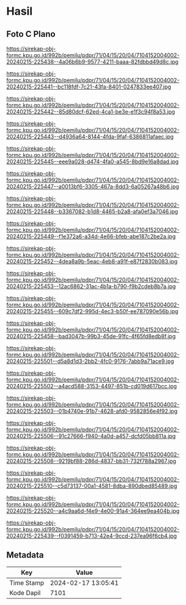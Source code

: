 # Hasil

## Foto C Plano

https://sirekap-obj-formc.kpu.go.id/992b/pemilu/pdpr/71/04/15/20/04/7104152004002-20240215-225438--4a06b6b9-9577-4211-baaa-82fdbbd49d8c.jpg

https://sirekap-obj-formc.kpu.go.id/992b/pemilu/pdpr/71/04/15/20/04/7104152004002-20240215-225441--bc118fdf-7c21-43fa-8401-0247833ee407.jpg

https://sirekap-obj-formc.kpu.go.id/992b/pemilu/pdpr/71/04/15/20/04/7104152004002-20240215-225442--85d80dcf-62ed-4ca1-be3e-e1f3c94f8a53.jpg

https://sirekap-obj-formc.kpu.go.id/992b/pemilu/pdpr/71/04/15/20/04/7104152004002-20240215-225443--d4936a64-8144-4fda-9faf-6386811afaec.jpg

https://sirekap-obj-formc.kpu.go.id/992b/pemilu/pdpr/71/04/15/20/04/7104152004002-20240215-225445--eee9a028-d474-4fa0-a545-8bd9e16a8dad.jpg

https://sirekap-obj-formc.kpu.go.id/992b/pemilu/pdpr/71/04/15/20/04/7104152004002-20240215-225447--a0013bf6-3305-467a-8dd3-6a05267a48b6.jpg

https://sirekap-obj-formc.kpu.go.id/992b/pemilu/pdpr/71/04/15/20/04/7104152004002-20240215-225448--b3367082-b1d8-4465-b2a8-afa0ef3a7046.jpg

https://sirekap-obj-formc.kpu.go.id/992b/pemilu/pdpr/71/04/15/20/04/7104152004002-20240215-225449--f1e372a6-a34d-4e66-bfeb-abe187c2be2a.jpg

https://sirekap-obj-formc.kpu.go.id/992b/pemilu/pdpr/71/04/15/20/04/7104152004002-20240215-225452--4dea8a9b-5eac-4eb8-a91f-e87f2830b083.jpg

https://sirekap-obj-formc.kpu.go.id/992b/pemilu/pdpr/71/04/15/20/04/7104152004002-20240215-225453--12ac6862-31ac-4b1a-b790-f9b2cdeb8b7a.jpg

https://sirekap-obj-formc.kpu.go.id/992b/pemilu/pdpr/71/04/15/20/04/7104152004002-20240215-225455--609c7df2-995d-4ec3-b50f-ee787090e56b.jpg

https://sirekap-obj-formc.kpu.go.id/992b/pemilu/pdpr/71/04/15/20/04/7104152004002-20240215-225458--bad3047b-99b3-45de-91fc-4f65fd8edb8f.jpg

https://sirekap-obj-formc.kpu.go.id/992b/pemilu/pdpr/71/04/15/20/04/7104152004002-20240215-225501--d5a8d1d3-2bb2-4fc0-9176-7abb9a71ace9.jpg

https://sirekap-obj-formc.kpu.go.id/992b/pemilu/pdpr/71/04/15/20/04/7104152004002-20240215-225502--a4acd588-3153-4497-851b-cd019d617bcc.jpg

https://sirekap-obj-formc.kpu.go.id/992b/pemilu/pdpr/71/04/15/20/04/7104152004002-20240215-225503--01b4740e-91b7-4628-afd0-9582856e4f92.jpg

https://sirekap-obj-formc.kpu.go.id/992b/pemilu/pdpr/71/04/15/20/04/7104152004002-20240215-225506--91c27666-f940-4a0d-a457-dcfd05bb811a.jpg

https://sirekap-obj-formc.kpu.go.id/992b/pemilu/pdpr/71/04/15/20/04/7104152004002-20240215-225508--9219bf88-286d-4837-bb31-732f788a2967.jpg

https://sirekap-obj-formc.kpu.go.id/992b/pemilu/pdpr/71/04/15/20/04/7104152004002-20240215-225510--c5d73137-00a1-4581-8dba-890dbed85489.jpg

https://sirekap-obj-formc.kpu.go.id/992b/pemilu/pdpr/71/04/15/20/04/7104152004002-20240215-225520--a4c9aa6d-f4e9-4e00-91a4-364ee9ea404b.jpg

https://sirekap-obj-formc.kpu.go.id/992b/pemilu/pdpr/71/04/15/20/04/7104152004002-20240215-225439--f0391459-b713-42e4-9ccd-237ea96f6cb4.jpg


## Metadata

| Key        | Value               |
| ---------- | ------------------- |
| Time Stamp | 2024-02-17 13:05:41 |
| Kode Dapil | 7101                |



